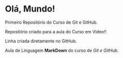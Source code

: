 # Olá, Mundo!
 Primeiro Repositório do Curso de Git e GitHub.

Repositório criado para a aula do Curso em Video!!

Linha criada diretamente no GitHub.

Aula de Linguagem **MarkDown** do curso de *Git e GitHub*.
